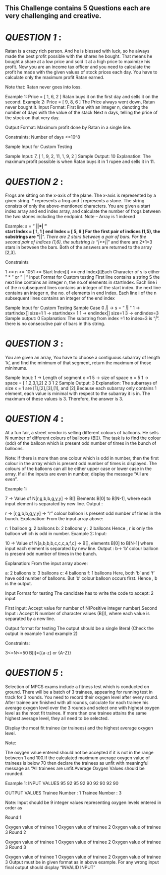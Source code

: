 ## This Challenge contains 5 Questions each are very challenging and creative.

# ***QUESTION 1*** :
Ratan is a crazy rich person. And he is blessed with luck, so he always made the best profit possible with the shares he bought. 
That means he bought a share at a low price and sold it at a high price to maximize his profit. 
Now you are an income tax officer and you need to calculate the profit he made with the given values of stock prices each day. 
You have to calculate only the maximum profit Ratan earned.

Note that: Ratan never goes into loss.

Example 1:
Price = [ 1, 6, 2 ]
Ratan buys it on the first day and sells it on the second. Example 2:
Price = [ 9, 8, 6 ] 
The Price always went down, Ratan never bought it.
Input Format:
First line with an integer n, denoting the number of days with the value of the stack
Next n days, telling the price of the stock on that very day.

Output Format:
Maximum profit done by Ratan in a single line.

Constraints:
Number of days <=10^8

Sample Input for Custom Testing

Sample Input: 7, [ 1, 9, 2, 11, 1, 9, 2 ]
Sample Output:  10
Explanation: The maximum profit possible is when Ratan buys it in 1 rupee and sells it in 11.


# ***QUESTION 2*** :

Frogs are sitting on the x-axis of the plane. The x-axis is represented by a given string. * represents a frog and | represents a stone.
The string consists of only the above-mentioned characters. You are given a start index array and end index array, 
and calculate the number of frogs between the two stones including the endpoint.
Note – Array is 1 indexed

Example:
 s = ” |**|*| ”  
start Index = [ 1, 1 ]
end Index = [ 5, 6 ]
For the first pair of indices (1,5), the substrings are “|**|*”. There are 2 stars between a pair of bars. 
For the second pair of indices (1,6), the substring is  “|**|*|” and there are 2+1=3 stars in between the bars. 
Both of the answers are returned to the array [2,3].

Constraints

1 <= n <= 1051 <= Start Index[i] <= end Index[i]Each Character of s is either  ” * ”  or  ” | “
Input Format for Custom testing
First line contains a string S the next line contains an integer n, the no.of elements in startIndex. 
Each line i of the n subsequent lines contains an integer of the start index. the next line contains an integer n, 
the no. of elements in end Index. Each line i of the n subsequent lines contains an integer of the end index  

Sample Input for Custom Testing
Sample Case 0
*|*|  → s = ” *|*| ”
1 → startindex[] size=1
1 → startindex= 1
1 → endindex[] size=1
3 → endindex=3
Sample output: 0
Explanation: The substring from index =1 to index=3 is “*|*”. there is no consecutive pair of bars in this string.


# ***QUESTION 3*** :

You are given an array, You have to choose a contiguous subarray of length ‘k’, and 
find the minimum of that segment, return the maximum of those minimums.

Sample Input:
1 →  Length of segment x =1
5 →  size of space n = 5
1 → space = [ 1,2,3,1,2]
2 
3 
1 
2 
Sample Output: 3
Explanation: The subarrays of size x = 1 are [1],[2],[3],[1], and [2],Because each subarray only contains 1 element, 
each value is minimal with respect to the subarray it is in. The maximum of these values is 3. Therefore, the answer is 3.


# ***QUESTION 4*** :

At a fun fair, a street vendor is selling different colours of balloons. He sells N number of different colours of balloons (B[]). 
The task is to find the colour (odd) of the balloon which is present odd number of times in the bunch of balloons.

Note: If there is more than one colour which is odd in number, then the first colour in the array which is present odd number of times is displayed. 
The colours of the balloons can all be either upper case or lower case in the array. If all the inputs are even in number, display the message “All are even”.

Example 1:

7  -> Value of N[r,g,b,b,g,y,y]  -> B[] Elements B[0] to B[N-1], where each input element is separated by new line.
Output :

r -> [r,g,b,b,g,y,y]  -> “r” colour balloon is present odd number of times in the bunch.
Explanation:
From the input array above:

r: 1 balloon
g: 2 balloons
b:  2 balloons
y : 2 balloons
Hence , r is only the balloon which is odd in number.
Example 2:
Input:

10 -> Value of N[a,b,b,b,c,c,c,a,f,c] -> B[], elements B[0] to B[N-1] where input each element is separated by new line.
Output :
b-> ‘b’ colour balloon is present odd number of times in the bunch.

Explanation:
From the input array above:

a: 2 balloons
b: 3 balloons 
c: 4 balloons 
f: 1 balloons 
Here, both ‘b’ and ‘f’ have odd number of balloons. But ‘b’ colour balloon occurs first.
Hence , b is the output.

Input Format for testing
The candidate has to write the code to accept: 2 input 

First input: Accept value for number of N(Positive integer number).Second Input : Accept N number of character values (B[]), 
where each value is separated by a new line.

Output format for testing
The output should be a single literal (Check the output in example 1 and example 2)

Constraints:

3<=N<=50
B[i]={{a-z} or {A-Z}}


# ***QUESTION 5*** :

Selection of MPCS exams include a fitness test which is conducted on ground. There will be a batch of 3 trainees, 
appearing for running test in track for 3 rounds. You need to record their oxygen level after every round. 
After trainee are finished with all rounds, calculate for each trainee his average oxygen level over the 3 rounds and 
select one with highest oxygen level as the most fit trainee. If more than one trainee attains the same highest average level, they all need to be selected.

Display the most fit trainee (or trainees) and the highest average oxygen level.

Note:

The oxygen value entered should not be accepted if it is not in the range between 1 and 100.If the calculated 
maximum average oxygen value of trainees is below 70 then declare the trainees as unfit with meaningful message as 
“All trainees are unfit.Average Oxygen Values should be rounded.

Example 1:
INPUT VALUES
95
92
95
92
90
92
90
92
90

OUTPUT VALUES
Trainee Number : 1
Trainee Number : 3

Note:
Input should be 9 integer values representing oxygen levels entered in order as

Round 1

Oxygen value of trainee 1
Oxygen value of trainee 2
Oxygen value of trainee 3
Round 2

Oxygen value of trainee 1
Oxygen value of trainee 2
Oxygen value of trainee 3
Round 3

Oxygen value of trainee 1
Oxygen value of trainee 2
Oxygen value of trainee 3
Output must be in given format as in above example. For any wrong input final output should display “INVALID INPUT”
